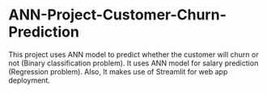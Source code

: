 # ANN-Project-Customer-Churn-Prediction
This project uses ANN model to predict whether the customer will churn or not (Binary classification problem). It uses ANN model for salary prediction (Regression problem). Also, It makes use of Streamlit for web app deployment.
